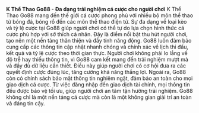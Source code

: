 **K Thể Thao Go88 - Đa dạng trải nghiệm cá cược cho người chơi**
K Thể Thao Go88 mang đến thế giới cá cược phong phú với nhiều bộ môn thể thao từ bóng đá, bóng rổ đến các môn thể thao điện tử. Sự đa dạng về loại kèo và tỷ lệ cược tại Go88 giúp người chơi có thể tự do lựa chọn hình thức cá cược phù hợp với sở thích cá nhân. Đây là điểm nổi bật thu hút người chơi, tạo nên một nền tảng thân thiện và đầy tính năng động.
Go88 luôn đảm bảo cung cấp các thông tin cập nhật nhanh chóng và chính xác về lịch thi đấu, kết quả và tỷ lệ cược theo thời gian thực. Người chơi không phải lo lắng về độ trễ hay thiếu thông tin, vì Go88 cam kết mang đến trải nghiệm mượt mà và đầy đủ dữ liệu cần thiết. Điều này giúp người chơi có cơ hội đưa ra các quyết định cược đúng lúc, tăng cường khả năng thắng lợi.
Ngoài ra, Go88 còn có chính sách bảo mật thông tin nghiêm ngặt, đảm bảo an toàn cho mọi giao dịch cá cược. Từ việc đăng nhập đến giao dịch tài chính, mọi thông tin đều được bảo vệ tối ưu, giúp người chơi an tâm tận hưởng trải nghiệm. Go88 không chỉ là một nền tảng cá cược mà còn là một không gian giải trí an toàn và đáng tin cậy.
